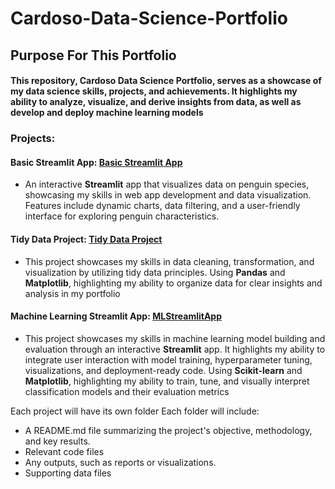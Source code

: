 # Cardoso-Data-Science-Portfolio
## Purpose For This Portfolio  
#### This repository, Cardoso Data Science Portfolio, serves as a showcase of my data science skills, projects, and achievements. It highlights my ability to analyze, visualize, and derive insights from data, as well as develop and deploy machine learning models

 ### Projects:
 
#### Basic Streamlit App: [Basic Streamlit App](https://github.com/ArisC123/Cardoso-Data-Science-Portfolio/tree/main/basic-streamlit-app)
- An interactive **Streamlit** app that visualizes data on penguin species, showcasing my skills in web app development and data visualization. Features include dynamic charts, data filtering, and a user-friendly interface for exploring penguin characteristics.

#### Tidy Data Project: [Tidy Data Project](https://github.com/ArisC123/Cardoso-Data-Science-Portfolio/tree/main/TidyData-Project)
- This project showcases my skills in data cleaning, transformation, and visualization by utilizing tidy data principles. Using **Pandas** and **Matplotlib**, highlighting my ability to organize data for clear insights and analysis in my portfolio

#### Machine Learning Streamlit App: [MLStreamlitApp](https://github.com/ArisC123/Cardoso-Data-Science-Portfolio/tree/main/MLStreamlitApp)
- This project showcases my skills in machine learning model building and evaluation through an interactive **Streamlit** app. It highlights my ability to integrate user interaction with model training, hyperparameter tuning, visualizations, and deployment-ready code. Using **Scikit-learn** and **Matplotlib**, highlighting my ability to train, tune, and visually interpret classification models and their evaluation metrics

 
Each project will have its own folder
Each folder will include:
- A README.md file summarizing the project's objective, methodology, and key results.
- Relevant code files
- Any outputs, such as reports or visualizations.
- Supporting data files
